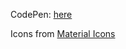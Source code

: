 CodePen: [here](https://codepen.io/motaylormo/pen/PoqzxNO)

Icons from [Material Icons](https://material.io/resources/icons/?style=baseline)
